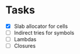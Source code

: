 # Tasks

* [X] Slab allocator for cells
* [ ] Indirect tries for symbols
* [ ] Lambdas
* [ ] Closures
